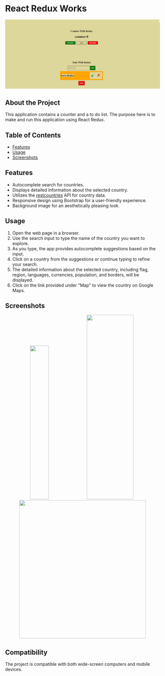 # React Redux Works

<div align="center">
  <img src="./src/assets/Animation.gif" />
</div>

## About the Project

This application contains a counter and a to do list. The purpose here is to make and run this application using React Redux.

## Table of Contents

- [Features](#features)
- [Usage](#usage)
- [Screenshots](#screenshots)

## Features

- Autocomplete search for countries.
- Displays detailed information about the selected country.
- Utilizes the [restcountries](https://restcountries.com/v3.1/all) API for country data.
- Responsive design using Bootstrap for a user-friendly experience.
- Background image for an aesthetically pleasing look.

## Usage

1. Open the web page in a browser.
2. Use the search input to type the name of the country you want to explore.
3. As you type, the app provides autocomplete suggestions based on the input.
4. Click on a country from the suggestions or continue typing to refine your search.
5. The detailed information about the selected country, including flag, region, languages, currencies, population, and borders, will be displayed.
6. Click on the link provided under "Map" to view the country on Google Maps.

## Screenshots

<div align="center">
  <img src="./assets/Screenshot_1.jpg"  width="35%" height="500" />
  <img src="./assets/Screenshot_2.jpg"  width="55%" height="600" />
  <img src="./assets/Screenshot_3.jpg"  width="90.5%" height="450" />
</div>

## Compatibility

The project is compatible with both wide-screen computers and mobile devices.
